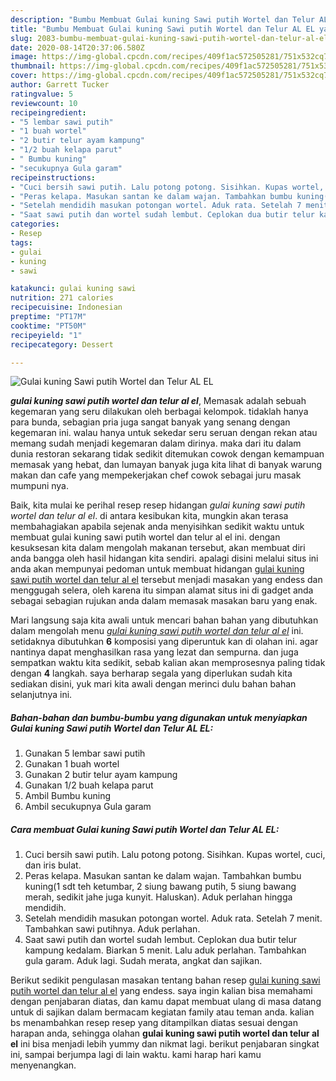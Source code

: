 ```yaml
---
description: "Bumbu Membuat Gulai kuning Sawi putih Wortel dan Telur AL EL yang Bikin Ngiler"
title: "Bumbu Membuat Gulai kuning Sawi putih Wortel dan Telur AL EL yang Bikin Ngiler"
slug: 2083-bumbu-membuat-gulai-kuning-sawi-putih-wortel-dan-telur-al-el-yang-bikin-ngiler
date: 2020-08-14T20:37:06.580Z
image: https://img-global.cpcdn.com/recipes/409f1ac572505281/751x532cq70/gulai-kuning-sawi-putih-wortel-dan-telur-al-el-foto-resep-utama.jpg
thumbnail: https://img-global.cpcdn.com/recipes/409f1ac572505281/751x532cq70/gulai-kuning-sawi-putih-wortel-dan-telur-al-el-foto-resep-utama.jpg
cover: https://img-global.cpcdn.com/recipes/409f1ac572505281/751x532cq70/gulai-kuning-sawi-putih-wortel-dan-telur-al-el-foto-resep-utama.jpg
author: Garrett Tucker
ratingvalue: 5
reviewcount: 10
recipeingredient:
- "5 lembar sawi putih"
- "1 buah wortel"
- "2 butir telur ayam kampung"
- "1/2 buah kelapa parut"
- " Bumbu kuning"
- "secukupnya Gula garam"
recipeinstructions:
- "Cuci bersih sawi putih. Lalu potong potong. Sisihkan. Kupas wortel, cuci, dan iris bulat."
- "Peras kelapa. Masukan santan ke dalam wajan. Tambahkan bumbu kuning(1 sdt teh ketumbar, 2 siung bawang putih, 5 siung bawang merah, sedikit jahe juga kunyit. Haluskan). Aduk perlahan hingga mendidih."
- "Setelah mendidih masukan potongan wortel. Aduk rata. Setelah 7 menit. Tambahkan sawi putihnya. Aduk perlahan."
- "Saat sawi putih dan wortel sudah lembut. Ceplokan dua butir telur kampung kedalam. Biarkan 5 menit. Lalu aduk perlahan. Tambahkan gula garam. Aduk lagi. Sudah merata, angkat dan sajikan."
categories:
- Resep
tags:
- gulai
- kuning
- sawi

katakunci: gulai kuning sawi 
nutrition: 271 calories
recipecuisine: Indonesian
preptime: "PT17M"
cooktime: "PT50M"
recipeyield: "1"
recipecategory: Dessert

---
```



![Gulai kuning Sawi putih Wortel dan Telur AL EL](https://img-global.cpcdn.com/recipes/409f1ac572505281/751x532cq70/gulai-kuning-sawi-putih-wortel-dan-telur-al-el-foto-resep-utama.jpg)

<b><i>gulai kuning sawi putih wortel dan telur al el</i></b>, Memasak adalah sebuah kegemaran yang seru dilakukan oleh berbagai kelompok. tidaklah hanya para bunda, sebagian pria juga sangat banyak yang senang dengan kegemaran ini. walau hanya untuk sekedar seru seruan dengan rekan atau memang sudah menjadi kegemaran dalam dirinya. maka dari itu dalam dunia restoran sekarang tidak sedikit ditemukan cowok dengan kemampuan memasak yang hebat, dan lumayan banyak juga kita lihat di banyak warung makan dan cafe yang mempekerjakan chef cowok sebagai juru masak mumpuni nya.

Baik, kita mulai ke perihal resep resep hidangan <i>gulai kuning sawi putih wortel dan telur al el</i>. di antara kesibukan kita, mungkin akan terasa membahagiakan apabila sejenak anda menyisihkan sedikit waktu untuk membuat gulai kuning sawi putih wortel dan telur al el ini. dengan kesuksesan kita dalam mengolah makanan tersebut, akan membuat diri anda bangga oleh hasil hidangan kita sendiri. apalagi disini melalui situs ini anda akan mempunyai pedoman untuk membuat hidangan <u>gulai kuning sawi putih wortel dan telur al el</u> tersebut menjadi masakan yang endess dan menggugah selera, oleh karena itu simpan alamat situs ini di gadget anda sebagai sebagian rujukan anda dalam memasak masakan baru yang enak.




Mari langsung saja kita awali untuk mencari bahan bahan yang dibutuhkan dalam mengolah menu <u><i>gulai kuning sawi putih wortel dan telur al el</i></u> ini. setidaknya dibutuhkan <b>6</b> komposisi yang diperuntuk kan di olahan ini. agar nantinya dapat menghasilkan rasa yang lezat dan sempurna. dan juga sempatkan waktu kita sedikit, sebab kalian akan memprosesnya paling tidak dengan <b>4</b> langkah. saya berharap segala yang diperlukan sudah kita sediakan disini, yuk mari kita awali dengan merinci dulu bahan bahan selanjutnya ini.

<!--inarticleads1-->

##### Bahan-bahan dan bumbu-bumbu yang digunakan untuk menyiapkan Gulai kuning Sawi putih Wortel dan Telur AL EL:

1. Gunakan 5 lembar sawi putih
1. Gunakan 1 buah wortel
1. Gunakan 2 butir telur ayam kampung
1. Gunakan 1/2 buah kelapa parut
1. Ambil  Bumbu kuning
1. Ambil secukupnya Gula garam




<!--inarticleads2-->

##### Cara membuat Gulai kuning Sawi putih Wortel dan Telur AL EL:

1. Cuci bersih sawi putih. Lalu potong potong. Sisihkan. Kupas wortel, cuci, dan iris bulat.
1. Peras kelapa. Masukan santan ke dalam wajan. Tambahkan bumbu kuning(1 sdt teh ketumbar, 2 siung bawang putih, 5 siung bawang merah, sedikit jahe juga kunyit. Haluskan). Aduk perlahan hingga mendidih.
1. Setelah mendidih masukan potongan wortel. Aduk rata. Setelah 7 menit. Tambahkan sawi putihnya. Aduk perlahan.
1. Saat sawi putih dan wortel sudah lembut. Ceplokan dua butir telur kampung kedalam. Biarkan 5 menit. Lalu aduk perlahan. Tambahkan gula garam. Aduk lagi. Sudah merata, angkat dan sajikan.




Berikut sedikit pengulasan masakan tentang bahan resep <u>gulai kuning sawi putih wortel dan telur al el</u> yang endess. saya ingin kalian bisa memahami dengan penjabaran diatas, dan kamu dapat membuat ulang di masa datang untuk di sajikan dalam bermacam kegiatan family atau teman anda. kalian bs menambahkan resep resep yang ditampilkan diatas sesuai dengan harapan anda, sehingga olahan <b>gulai kuning sawi putih wortel dan telur al el</b> ini bisa menjadi lebih yummy dan nikmat lagi. berikut penjabaran singkat ini, sampai berjumpa lagi di lain waktu. kami harap hari kamu menyenangkan.
